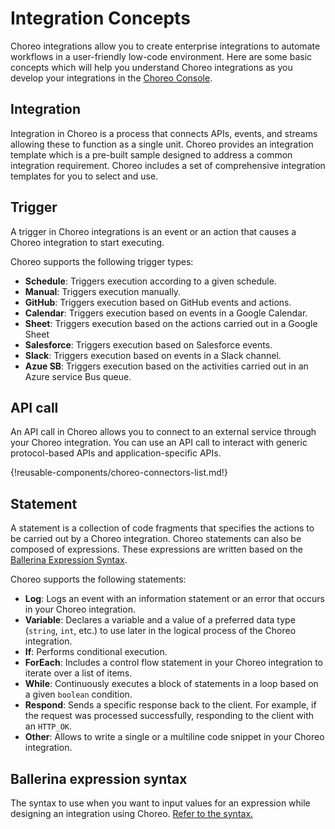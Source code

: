 # Integration Concepts
Choreo integrations allow you to create enterprise integrations to automate workflows in a user-friendly low-code environment. Here are some basic concepts which will help you understand Choreo integrations as you develop your integrations in the [Choreo Console](https://console.choreo.dev/login/).
  
## Integration
Integration in Choreo is a process that connects APIs, events, and streams allowing these to function as a single unit. Choreo provides an integration template which is a pre-built sample designed to address a common integration requirement. Choreo includes a set of comprehensive integration templates for you to select and use.

## Trigger
A trigger in Choreo integrations is an event or an action that causes a Choreo integration to start executing.

Choreo supports the following trigger types:

 - **Schedule**: Triggers execution according to a given schedule.
 - **Manual**: Triggers execution manually.
 - **GitHub**: Triggers execution based on GitHub events and actions.
 - **Calendar**: Triggers execution based on events in a Google Calendar.
 - **Sheet**: Triggers execution based on the actions carried out in a Google Sheet
 - **Salesforce**: Triggers execution based on Salesforce events.
 - **Slack**: Triggers execution based on events in a Slack channel.
 - **Azue SB**: Triggers execution based on the activities carried out in an Azure service Bus queue.
 
## API call

An API call in Choreo allows you to connect to an external service through your Choreo integration. You can use an API call to interact with generic protocol-based APIs and application-specific APIs.

{!reusable-components/choreo-connectors-list.md!}

## Statement

A statement is a collection of code fragments that specifies the actions to be carried out by a Choreo integration. Choreo statements can also be composed of expressions. These expressions are written based on the [Ballerina Expression Syntax](#ballerina-expression-syntax).

Choreo supports the following statements:

 - **Log**: Logs an event with an information statement or an error that occurs in your Choreo integration.
 - **Variable**: Declares a variable and a value of a preferred data type (`string`, `int`, etc.) to use later in the logical process of the Choreo integration.
 - **If**: Performs conditional execution.
 - **ForEach**: Includes a control flow statement in your Choreo integration to iterate over a list of items.
 - **While**: Continuously executes a block of statements in a loop based on a given `boolean` condition. 
 - **Respond**: Sends a specific response back to the client. For example, if the request was processed successfully,  responding to the client with an `HTTP_OK`.
 - **Other**: Allows to write a single or a multiline code snippet in your Choreo integration.

## Ballerina expression syntax
The syntax to use when you want to input values for an expression while designing an integration using Choreo. [Refer to the syntax.](../references/ballerina-expression-syntax.md)
